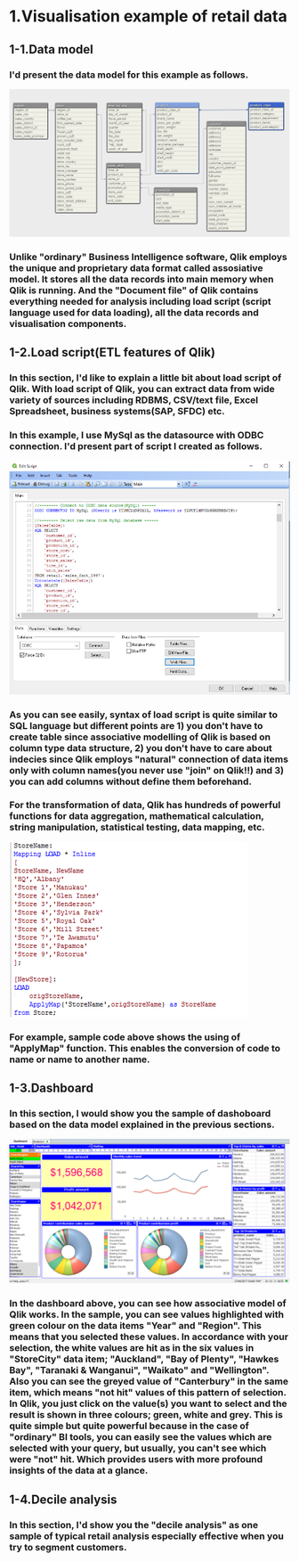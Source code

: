 # 1.Visualisation example of retail data

## 1-1.Data model
###   I'd present the data model for this example as follows.
![Data model](/images/dataModel.bmp)
### Unlike "ordinary" Business Intelligence software, Qlik employs the unique and proprietary data format called assosiative model. It stores all the data records into main memory when Qlik is running. And the "Document file" of Qlik contains everything needed for analysis including load script (script language used for data loading), all the data records and visualisation components.
## 1-2.Load script(ETL features of Qlik)
### In this section, I'd like to explain a little bit about load script of Qlik. With load script of Qlik, you can extract data from wide variety of sources including RDBMS, CSV/text file, Excel Spreadsheet, business systems(SAP, SFDC) etc. 
### In this example, I use MySql as the datasource with ODBC connection. I'd present part of script I created as follows.
 ![Load script](/images/loadScript1.bmp)
### As you can see easily, syntax of load script is quite similar to SQL language but different points are 1) you don't have to create table since associative modelling of Qlik is based on column type data structure, 2) you don't have to care about indecies since Qlik employs "natural" connection of data items only with column names(you never use "join" on Qlik!!) and 3) you can add columns without define them beforehand. 
### For the transformation of data, Qlik has hundreds of powerful functions for data aggregation, mathematical calculation, string manipulation, statistical testing, data mapping, etc.
 ![Load script2](/images/loadScript2.bmp)
### For example, sample code above shows the using of "ApplyMap" function. This enables the conversion of code to name or name to another name.
## 1-3.Dashboard
### In this section, I would show you the sample of dashoboard based on the data model explained in the previous sections.
 ![Dashboard](/images/dashboard.bmp)
### In the dashboard above, you can see how associative model of Qlik works. In the sample, you can see values highlighted with green colour on the data items "Year" and "Region". This means that you selected these values. In accordance with your selection, the white values are hit as in the six values in "StoreCity" data item; "Auckland", "Bay of Plenty", "Hawkes Bay", "Taranaki & Wanganui", "Waikato" and "Wellington". Also you can see the greyed value of "Canterbury" in the same item, which means "not hit" values of this pattern of selection. In Qlik, you just click on the value(s) you want to select and the result is shown in three colours; green, white and grey. This is quite simple but quite powerful because in the case of "ordinary" BI tools, you can easily see the values which are selected with your query, but usually, you can't see which were "not" hit. Which provides users with more profound insights of the data at a glance.
## 1-4.Decile analysis
### In this section, I'd show you the "decile analysis" as one sample of typical retail analysis especially effective when you try to segment customers. 